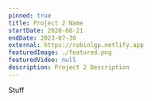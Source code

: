 ```yaml
---
pinned: true
title: Project 2 Name
startDate: 2020-08-21
endDate: 2023-07-30
external: https://robinlgp.netlify.app
featuredImage: ./featured.png
featuredVideo: null
description: Project 2 Description
---
```


Stuff
